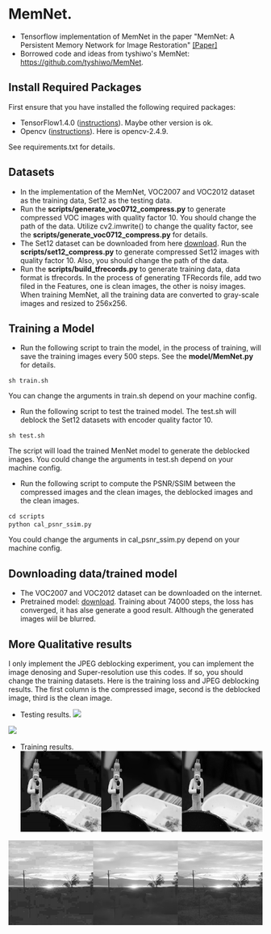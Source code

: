 # MemNet. 
* Tensorflow implementation of MemNet in the paper "MemNet: A Persistent Memory Network for Image Restoration" [[Paper]](http://cvlab.cse.msu.edu/pdfs/Image_Restoration%20using_Persistent_Memory_Network.pdf)
* Borrowed code and ideas from tyshiwo's MemNet: https://github.com/tyshiwo/MemNet.

## Install Required Packages
First ensure that you have installed the following required packages:
* TensorFlow1.4.0 ([instructions](https://www.tensorflow.org/install/)). Maybe other version is ok.
* Opencv ([instructions](https://github.com/opencv/opencv)). Here is opencv-2.4.9.

See requirements.txt for details.

## Datasets
* In the implementation of the MemNet, VOC2007 and VOC2012 dataset as the training data, Set12 as the testing data.
* Run the **scripts/generate_voc0712_compress.py** to generate compressed VOC images with quality factor 10. You should change the path of the data. Utilize cv2.imwrite() to change the quality factor, see the **scripts/generate_voc0712_compress.py** for details.
* The Set12 dataset can be downloaded from here [download](https://drive.google.com/open?id=1nCkWFU3ksMB8ggqRHBrSMS2kjN6N6Ayq). Run the **scripts/set12_compress.py** to generate compressed Set12 images with quality factor 10. Also, you should change the path of the data.
* Run the **scripts/build_tfrecords.py** to generate training data, data format is tfrecords. In the process of generating TFRecords file, add two filed in the Features, one is clean images, the other is noisy images. When training MemNet, all the training data are converted to gray-scale images and resized to 256x256.

## Training a Model
* Run the following script to train the model, in the process of training, will save the training images every 500 steps. See the **model/MemNet.py** for details.
```shell
sh train.sh
```
You can change the arguments in train.sh depend on your machine config.
* Run the following script to test the trained model. The test.sh will deblock the Set12 datasets with encoder quality factor 10. 
```shell
sh test.sh
```
The script will load the trained MenNet model to generate the deblocked images. You could change the arguments in test.sh depend on your machine config.
* Run the following script to compute the PSNR/SSIM between the compressed images and the clean images, the deblocked images and the clean images.
```shell
cd scripts
python cal_psnr_ssim.py
```
You could change the arguments in cal_psnr_ssim.py depend on your machine config.

## Downloading data/trained model
* The VOC2007 and  VOC2012 dataset can be downloaded on the internet.
* Pretrained model: [download](https://drive.google.com/open?id=1JTneCiIZfITyg_Z2T96WY0hA84BnRDSk). Training about 74000 steps, the loss has converged, it has alse generate a good result. Although the generated images wiil be blurred.

## More Qualitative results
I only implement the JPEG deblocking experiment, you can implement the image denosing and Super-resolution use this codes. If so, you should change the training datasets. Here is the training loss and JPEG deblocking results. The first column is the compressed image, second is the deblocked image, third is the clean image.
* Testing results.
![](results/0.png) 

![](results/1.png) 

* Training results.
![](results/train_072500.png) 

![](results/train_074000.png)
